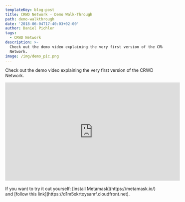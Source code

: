 ```yaml
---
templateKey: blog-post
title: CRWD Network - Demo Walk-Through
path: demo-walkthrough
date: '2018-06-04T17:40:03+02:00'
author: Daniel Pichler
tags:
  - CRWD Network
description: >-
  Check out the demo video explaining the very first version of the CRWD
  Network.
image: /img/demo_pic.png
---
```

Check out the demo video explaining the very first version of the CRWD Network.

<iframe width="560" height="315" src="https://www.youtube.com/embed/aCqFSLWieOc" frameborder="0" allow="autoplay; encrypted-media" allowfullscreen></iframe>

<br>
<br>
If you want to try it out yourself: [install Metamask](https://metamask.io/) and [follow this link](https://d1m5xkrtoysamf.cloudfront.net).
<br>
<br>
